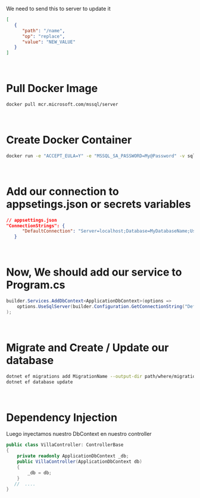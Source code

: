 We need to send this to server to update it

```json
[
   {
      "path": "/name",
      "op": "replace",
      "value": "NEW_VALUE"
   }
]
```

<br>

# Pull Docker Image

```bash
docker pull mcr.microsoft.com/mssql/server
```

<br>

# Create Docker Container

```bash
docker run -e "ACCEPT_EULA=Y" -e "MSSQL_SA_PASSWORD=My@Password" -v sqlvolume:/var/opt/mssql -p 1433:1433 -d --rm --name mssql mcr.microsoft.com/mssql/server
```

<br>

# Add our connection to appsetings.json or secrets variables

```json
// appsettings.json
"ConnectionStrings": {
      "DefaultConnection": "Server=localhost;Database=MyDatabaseName;User ID=sa;Password=My@Password;Trusted_Connection=true;TrustServerCertificate=True;MultipleActiveResultSets=true"
   }
```

<br>

# Now, We should add our service to Program.cs

```cs
builder.Services.AddDbContext<ApplicationDbContext>(options =>
    options.UseSqlServer(builder.Configuration.GetConnectionString("DefaultConnection"))
);
```

<br>

# Migrate and Create / Update our database

```bash
dotnet ef migrations add MigrationName --output-dir path/where/migrations/will/be
dotnet ef database update
```

<br>

# Dependency Injection

Luego inyectamos nuestro DbContext en nuestro controller

```cs
public class VillaController: ControllerBase
{
    private readonly ApplicationDbContext _db;
    public VillaController(ApplicationDbContext db)
    {
        _db = db;
    }
   //  ....
}
```


